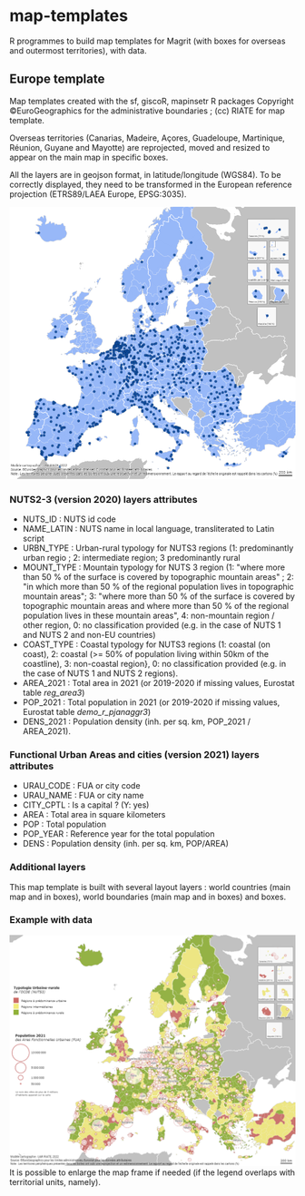 # map-templates

R programmes to build map templates for Magrit (with boxes for overseas and outermost territories), with data. 

## Europe template
Map templates created with the sf, giscoR, mapinsetr R packages
Copyright ©EuroGeographics for the administrative boundaries ; (cc) RIATE for map template.

Overseas territories (Canarias, Madeire, Açores, Guadeloupe, Martinique, Réunion, Guyane and Mayotte) are reprojected, moved and resized to appear on the main map in specific boxes. 

All the layers are in geojson format, in latitude/longitude (WGS84). To be correctly displayed, they need to be transformed in the European reference projection (ETRS89/LAEA Europe, EPSG:3035).

![](fig/eu_template.png)

### NUTS2-3 (version 2020) layers attributes

- NUTS_ID : NUTS id code
- NAME_LATIN : NUTS name in local language, transliterated to Latin script
- URBN_TYPE : Urban-rural typology for NUTS3 regions (1: predominantly urban regio ; 2: intermediate region; 3 predominantly rural
- MOUNT_TYPE : Mountain typology for NUTS 3 region (1: "where more than 50 % of the surface is covered by topographic mountain areas" ; 2: "in which more than 50 % of the regional population lives in topographic mountain areas"; 
3: "where more than 50 % of the surface is covered by topographic mountain areas and where more than 50 % of the regional population lives in these mountain areas", 4: non-mountain region / other region, 0: no classification provided (e.g. in the case of NUTS 1 and NUTS 2 and non-EU countries)
- COAST_TYPE : Coastal typology for NUTS3 regions (1: coastal (on coast), 2: coastal (>= 50% of population living within 50km of the coastline), 3: non-coastal region}, 0: no classification provided (e.g. in the case of NUTS 1 and NUTS 2 regions).
- AREA_2021 : Total area in 2021 (or 2019-2020 if missing values, Eurostat table *reg_area3*)
- POP_2021 : Total population in 2021 (or 2019-2020 if missing values, Eurostat table *demo_r_pjanaggr3*)
- DENS_2021 : Population density (inh. per sq. km, POP_2021 / AREA_2021). 

### Functional Urban Areas and cities (version 2021) layers attributes

- URAU_CODE : FUA or city code
- URAU_NAME : FUA or city name
- CITY_CPTL : Is a capital ? (Y: yes)
- AREA : Total area in square kilometers
- POP : Total population
- POP_YEAR : Reference year for the total population
- DENS : Population density (inh. per sq. km, POP/AREA)


### Additional layers

This map template is built with several layout layers : world countries (main map and in boxes), world boundaries (main map and in boxes) and boxes. 

### Example with data

![](fig/eu_template_ex.png)
It is possible to enlarge the map frame if needed (if the legend overlaps with territorial units, namely).